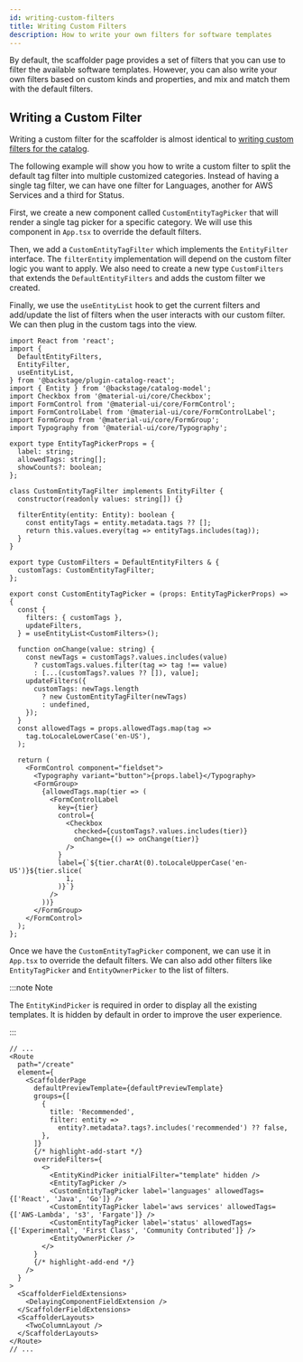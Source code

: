 ```yaml
---
id: writing-custom-filters
title: Writing Custom Filters
description: How to write your own filters for software templates
---
```


By default, the scaffolder page provides a set of filters that you can use to filter the available software templates. However, you can also write your own filters based on custom kinds and properties, and mix and match them with the default filters.

## Writing a Custom Filter

Writing a custom filter for the scaffolder is almost identical to [writing custom filters for the catalog](/docs/features/software-catalog/catalog-customization.md/#customize-filters).

The following example will show you how to write a custom filter to split the default tag filter into multiple customized categories. Instead of having a single tag filter, we can have one filter for Languages, another for AWS Services and a third for Status.

First, we create a new component called `CustomEntityTagPicker` that will render a single tag picker for a specific category. We will use this component in `App.tsx` to override the default filters.

Then, we add a `CustomEntityTagFilter` which implements the `EntityFilter` interface. The `filterEntity` implementation will depend on the custom filter logic you want to apply. We also need to create a new type `CustomFilters` that extends the `DefaultEntityFilters` and adds the custom filter we created.

Finally, we use the `useEntityList` hook to get the current filters and add/update the list of filters when the user interacts with our custom filter. We can then plug in the custom tags into the view.

```tsx title="src/components/scaffolder/CustomEntityTagPicker.tsx"
import React from 'react';
import {
  DefaultEntityFilters,
  EntityFilter,
  useEntityList,
} from '@backstage/plugin-catalog-react';
import { Entity } from '@backstage/catalog-model';
import Checkbox from '@material-ui/core/Checkbox';
import FormControl from '@material-ui/core/FormControl';
import FormControlLabel from '@material-ui/core/FormControlLabel';
import FormGroup from '@material-ui/core/FormGroup';
import Typography from '@material-ui/core/Typography';

export type EntityTagPickerProps = {
  label: string;
  allowedTags: string[];
  showCounts?: boolean;
};

class CustomEntityTagFilter implements EntityFilter {
  constructor(readonly values: string[]) {}

  filterEntity(entity: Entity): boolean {
    const entityTags = entity.metadata.tags ?? [];
    return this.values.every(tag => entityTags.includes(tag));
  }
}

export type CustomFilters = DefaultEntityFilters & {
  customTags: CustomEntityTagFilter;
};

export const CustomEntityTagPicker = (props: EntityTagPickerProps) => {
  const {
    filters: { customTags },
    updateFilters,
  } = useEntityList<CustomFilters>();

  function onChange(value: string) {
    const newTags = customTags?.values.includes(value)
      ? customTags.values.filter(tag => tag !== value)
      : [...(customTags?.values ?? []), value];
    updateFilters({
      customTags: newTags.length
        ? new CustomEntityTagFilter(newTags)
        : undefined,
    });
  }
  const allowedTags = props.allowedTags.map(tag =>
    tag.toLocaleLowerCase('en-US'),
  );

  return (
    <FormControl component="fieldset">
      <Typography variant="button">{props.label}</Typography>
      <FormGroup>
        {allowedTags.map(tier => (
          <FormControlLabel
            key={tier}
            control={
              <Checkbox
                checked={customTags?.values.includes(tier)}
                onChange={() => onChange(tier)}
              />
            }
            label={`${tier.charAt(0).toLocaleUpperCase('en-US')}${tier.slice(
              1,
            )}`}
          />
        ))}
      </FormGroup>
    </FormControl>
  );
};
```

Once we have the `CustomEntityTagPicker` component, we can use it in `App.tsx` to override the default filters. We can also add other filters like `EntityTagPicker` and `EntityOwnerPicker` to the list of filters.

:::note Note

The `EntityKindPicker` is required in order to display all the existing templates. It is hidden by default in order to improve the user experience.

:::

```tsx title="src/App.tsx"
// ...
<Route
  path="/create"
  element={
    <ScaffolderPage
      defaultPreviewTemplate={defaultPreviewTemplate}
      groups={[
        {
          title: 'Recommended',
          filter: entity =>
            entity?.metadata?.tags?.includes('recommended') ?? false,
        },
      ]}
      {/* highlight-add-start */}
      overrideFilters={
        <>
          <EntityKindPicker initialFilter="template" hidden />
          <EntityTagPicker />
          <CustomEntityTagPicker label='languages' allowedTags={['React', 'Java', 'Go']} />
          <CustomEntityTagPicker label='aws services' allowedTags={['AWS-Lambda', 's3', 'Fargate']} />
          <CustomEntityTagPicker label='status' allowedTags={['Experimental', 'First Class', 'Community Contributed']} />
          <EntityOwnerPicker />
        </>
      }
      {/* highlight-add-end */}
    />
  }
>
  <ScaffolderFieldExtensions>
    <DelayingComponentFieldExtension />
  </ScaffolderFieldExtensions>
  <ScaffolderLayouts>
    <TwoColumnLayout />
  </ScaffolderLayouts>
</Route>
// ...
```
